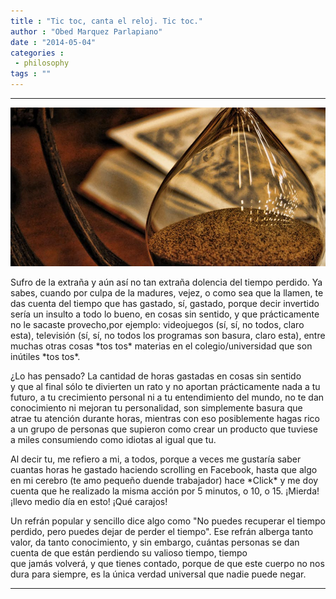 ```yaml
---
title : "Tic toc, canta el reloj. Tic toc."
author : "Obed Marquez Parlapiano"
date : "2014-05-04"
categories : 
 - philosophy
tags : ""
---
```


* * *

[![sketch-sand-clock-p-hd-wallszone-11854052](../images/sketch-sand-clock-p-hd-wallszone-11854052.jpg)](https://obedparla.com/wp-content/uploads/2014/05/sketch-sand-clock-p-hd-wallszone-11854052.jpg)

Sufro de la extraña y aún así no tan extraña dolencia del tiempo perdido. Ya sabes, cuando por culpa de la madures, vejez, o como sea que la llamen, te das cuenta del tiempo que has gastado, sí, gastado, porque decir invertido sería un insulto a todo lo bueno, en cosas sin sentido, y que prácticamente no le sacaste provecho,por ejemplo: videojuegos (sí, sí, no todos, claro esta), televisión (sí, sí, no todos los programas son basura, claro esta), entre muchas otras cosas \*tos tos\* materias en el colegio/universidad que son inútiles \*tos tos\*.

¿Lo has pensado? La cantidad de horas gastadas en cosas sin sentido y que al final sólo te divierten un rato y no aportan prácticamente nada a tu futuro, a tu crecimiento personal ni a tu entendimiento del mundo, no te dan conocimiento ni mejoran tu personalidad, son simplemente basura que atrae tu atención durante horas, mientras con eso posiblemente hagas rico a un grupo de personas que supieron como crear un producto que tuviese a miles consumiendo como idiotas al igual que tu.

Al decir tu, me refiero a mi, a todos, porque a veces me gustaría saber cuantas horas he gastado haciendo scrolling en Facebook, hasta que algo en mi cerebro (te amo pequeño duende trabajador) hace \*Click\* y me doy cuenta que he realizado la misma acción por 5 minutos, o 10, o 15. ¡Mierda! ¡llevo medio día en esto! ¡Qué carajos!

Un refrán popular y sencillo dice algo como "No puedes recuperar el tiempo perdido, pero puedes dejar de perder el tiempo". Ese refrán alberga tanto valor, da tanto conocimiento, y sin embargo, cuántas personas se dan cuenta de que están perdiendo su valioso tiempo, tiempo que jamás volverá, y que tienes contado, porque de que este cuerpo no nos dura para siempre, es la única verdad universal que nadie puede negar.

* * *
